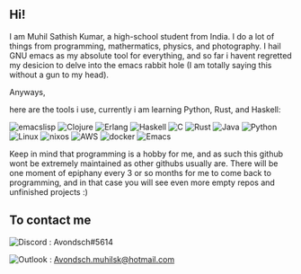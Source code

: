 ## Hi!

I am Muhil Sathish Kumar, a high-school student from India. I do a lot of things from programming, mathermatics, physics, and photography. 
I hail GNU emacs as my absolute tool for everything, and so far i havent regretted my desicion to delve into the emacs rabbit hole (I am totally saying this without a gun to my head). 

Anyways,

here are the tools i use, currently i am learning Python, Rust, and Haskell:

![emacslisp](https://img.shields.io/badge/emacslisp-5e5086?style=for-the-badge&logo=lisp&logoColor=white)
![Clojure](https://img.shields.io/badge/Clojure-%23Clojure.svg?style=for-the-badge&logo=Clojure&logoColor=Clojure)
![Erlang](https://img.shields.io/badge/Erlang-white.svg?style=for-the-badge&logo=erlang&logoColor=a90533)
![Haskell](https://img.shields.io/badge/Haskell-5e5086?style=for-the-badge&logo=haskell&logoColor=white)
![C](https://img.shields.io/badge/c-%2300599C.svg?style=for-the-badge&logo=c&logoColor=white)
![Rust](https://img.shields.io/badge/rust-%23000000.svg?style=for-the-badge&logo=rust&logoColor=white)
![Java](https://img.shields.io/badge/java-%23ED8B00.svg?style=for-the-badge&logo=java&logoColor=white)
![Python](https://img.shields.io/badge/python-3670A0?style=for-the-badge&logo=python&logoColor=ffdd54)
![Linux](https://img.shields.io/badge/Linux-FCC624?style=for-the-badge&logo=linux&logoColor=black)
![nixos](https://img.shields.io/badge/NixOS-5277C3?style=for-the-badge&logo=nixos&logoColor=white)
![AWS](https://img.shields.io/badge/Amazon_AWS-FF9900?style=for-the-badge&logo=amazonaws&logoColor=white)
![docker](https://img.shields.io/badge/Docker-2CA5E0?style=for-the-badge&logo=docker&logoColor=white)
![Emacs](https://img.shields.io/badge/Emacs-%237F5AB6.svg?&style=for-the-badge&logo=gnu-emacs&logoColor=white)


Keep in mind that programming is a hobby for me, and as such this github wont be extremely maintained as other githubs usually are. There will be one moment of epiphany every 3 or so months for me to come back to programming, and in that case you will see even more empty repos and unfinished projects :)

## To contact me 
![Discord](https://img.shields.io/badge/%3CDiscord%3E-%237289DA.svg?style=for-the-badge&logo=discord&logoColor=white) : Avondsch#5614

![Outlook](https://img.shields.io/badge/Microsoft_Outlook-0078D4?logo=microsoft-outlook&logoColor=white&style=for-the-badge) : Avondsch.muhilsk@hotmail.com
